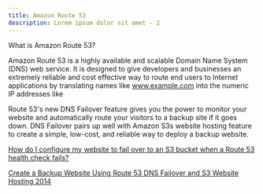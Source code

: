 ```yaml
---
title: Amazon Route 53
description: Lorem ipsum dolor sit amet - 2
---
```


What is Amazon Route 53?

Amazon Route 53 is a highly available and scalable Domain Name System (DNS) web service. It is designed to give developers and businesses an extremely reliable and cost effective way to route end users to Internet applications by translating names like www.example.com into the numeric IP addresses like


Route 53's new DNS Failover feature gives you the power to monitor your website and automatically route your visitors to a backup site if it goes down. DNS Failover pairs up well with Amazon S3s website hosting feature to create a simple, low-cost, and reliable way to deploy a backup website.

[How do I configure my website to fail over to an S3 bucket when a Route 53 health check fails?](https://aws.amazon.com/premiumsupport/knowledge-center/fail-over-s3-r53/)

[Create a Backup Website Using Route 53 DNS Failover and S3 Website Hosting 2014](https://aws.amazon.com/blogs/aws/create-a-backup-website-using-route-53-dns-failover-and-s3-website-hosting/)